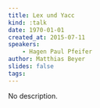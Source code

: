 ```yaml
---
title: Lex und Yacc
kind: :talk
date: 1970-01-01
created_at: 2015-07-11
speakers:
    - Hagen Paul Pfeifer
author: Matthias Beyer
slides: false
tags:
---
```


No description.
